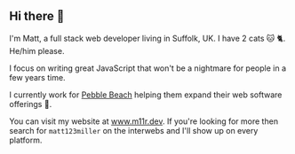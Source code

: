 ## Hi there 👋

I'm Matt, a full stack web developer living in Suffolk, UK. I have 2 cats :cat: :cat2:. He/him please.

I focus on writing great JavaScript that won't be a nightmare for people in a few years time. 

I currently work for [Pebble Beach](https://www.pebble.tv/) helping them expand their web software offerings :metal:.

You can visit my website at <a href="https://www.m11r.dev" target="_blank">www.m11r.dev</a>. If you're looking for more then search for `matt123miller` on the interwebs and I'll show up on every platform.
